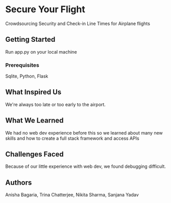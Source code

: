 # Secure Your Flight

Crowdsourcing Security and Check-in Line Times for Airplane flights

## Getting Started

Run app.py on your local machine

### Prerequisites

Sqlite, Python, Flask


## What Inspired Us

We're always too late or too early to the airport.

## What We Learned

We had no web dev experience before this so we learned about many new skills and how to create a full stack framework and access APIs

## Challenges Faced

Because of our little experience with web dev, we found debugging difficult.

## Authors

Anisha Bagaria, Trina Chatterjee, Nikita Sharma, Sanjana Yadav

